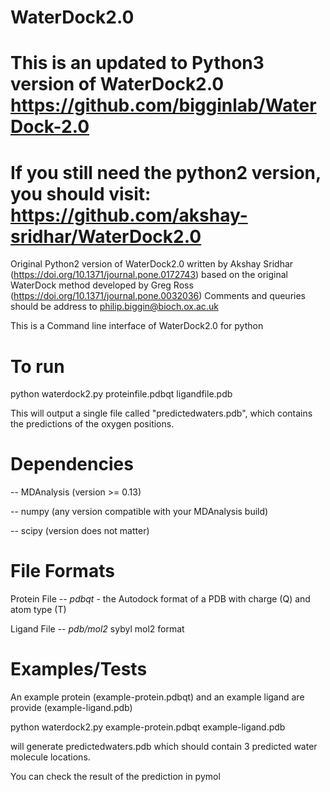 # WaterDock2.0
# This is an updated to Python3 version of WaterDock2.0 https://github.com/bigginlab/WaterDock-2.0
# If you still need the  python2 version, you should visit:  https://github.com/akshay-sridhar/WaterDock2.0

Original Python2 version of WaterDock2.0 written by Akshay Sridhar (https://doi.org/10.1371/journal.pone.0172743)
based on the original WaterDock method developed by Greg Ross (https://doi.org/10.1371/journal.pone.0032036) 
Comments and queuries should be address to philip.biggin@bioch.ox.ac.uk 

This is a Command line interface of WaterDock2.0 for python



# To run

python waterdock2.py proteinfile.pdbqt ligandfile.pdb

This will output a single file called "predictedwaters.pdb", which contains the predictions of the oxygen positions.


# Dependencies

-- MDAnalysis (version >= 0.13)

-- numpy (any version compatible with your MDAnalysis build)

-- scipy (version does not matter)


# File Formats

Protein File -- *pdbqt* - the Autodock format of a PDB with charge (Q) and atom type (T)

Ligand File -- *pdb/mol2*  sybyl mol2 format

# Examples/Tests

An example protein (example-protein.pdbqt) and an example ligand are provide (example-ligand.pdb)

python waterdock2.py example-protein.pdbqt example-ligand.pdb 

will generate predictedwaters.pdb which should contain 3 predicted water molecule locations.

You can check the result of the prediction in pymol

